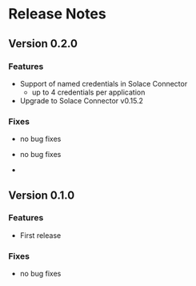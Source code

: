 # Release Notes

## Version 0.2.0

### Features

* Support of named credentials in Solace Connector
  * up to 4 credentials per application 
* Upgrade to Solace Connector v0.15.2 

### Fixes

* no bug fixes

* no bug fixes
* 
## Version 0.1.0

### Features

* First release

### Fixes

* no bug fixes